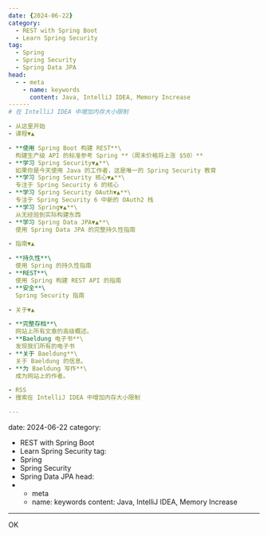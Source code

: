 ```yaml
---
date: {2024-06-22}
category:
  - REST with Spring Boot
  - Learn Spring Security
tag:
  - Spring
  - Spring Security
  - Spring Data JPA
head:
  - - meta
    - name: keywords
      content: Java, IntelliJ IDEA, Memory Increase
------
# 在 IntelliJ IDEA 中增加内存大小限制

- 从这里开始
- 课程▼▲

- **使用 Spring Boot 构建 REST**\
  构建生产级 API 的标准参考 Spring **（周末价格将上涨 $50）**
- **学习 Spring Security▼▲**\
  如果你是今天使用 Java 的工作者，这是唯一的 Spring Security 教育
- **学习 Spring Security 核心▼▲**\
  专注于 Spring Security 6 的核心
- **学习 Spring Security OAuth▼▲**\
  专注于 Spring Security 6 中新的 OAuth2 栈
- **学习 Spring▼▲**\
  从无经验到实际构建东西
- **学习 Spring Data JPA▼▲**\
  使用 Spring Data JPA 的完整持久性指南

- 指南▼▲

- **持久性**\
  使用 Spring 的持久性指南
- **REST**\
  使用 Spring 构建 REST API 的指南
- **安全**\
  Spring Security 指南

- 关于▼▲

- **完整存档**\
  网站上所有文章的高级概述。
- **Baeldung 电子书**\
  发现我们所有的电子书
- **关于 Baeldung**\
  关于 Baeldung 的信息。
- **为 Baeldung 写作**\
  成为网站上的作者。

- RSS
- 搜索在 IntelliJ IDEA 中增加内存大小限制

---
```


date: 2024-06-22
category:
  - REST with Spring Boot
  - Learn Spring Security
tag:
  - Spring
  - Spring Security
  - Spring Data JPA
head:
  - - meta
    - name: keywords
      content: Java, IntelliJ IDEA, Memory Increase
------

OK